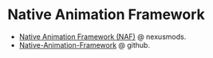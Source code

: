 # Native Animation Framework

- [Native Animation Framework (NAF)](https://www.nexusmods.com/fallout4/mods/73889) @ nexusmods.
- [Native-Animation-Framework](https://github.com/Deweh/Native-Animation-Framework) @ github.
